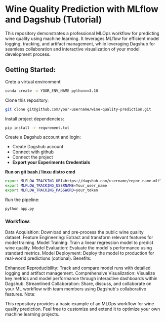 # Wine Quality Prediction with MLflow and Dagshub (Tutorial)

This repository demonstrates a professional MLOps workflow for predicting wine quality using machine learning. It leverages MLflow for efficient model logging, tracking, and artifact management, while leveraging Dagshub for seamless collaboration and interactive visualization of your model development process.

## Getting Started:
Crete a virtual environment
```bash
conda create -n YOUR_ENV_NAME python==3.10
```

Clone this repository:
```Bash
git clone git@github.com/your-username/wine-quality-prediction.git
```
Install project dependencies:
```Bash
pip install -r requrement.txt
```

Create a Dagshub account and login:
- Create Dagshub account
- Connect with github
- Connect the project
- **Export your Experiments Credentials**

**Run on git bash / linxu distro cmd**
```bash
export MLFLOW_TRACKING_URI=https://dagshub.com/username/repor_name.mlflow
export MLFLOW_TRACKING_USERNAME=Your_user_name
export MLFLOW_TRACKING_PASSWORD=your_token

```
Run the pipeline:
```Bash
python app.py
```

### Workflow:

Data Acquisition: Download and pre-process the public wine quality dataset.
Feature Engineering: Extract and transform relevant features for model training.
Model Training: Train a linear regression model to predict wine quality.
Model Evaluation: Evaluate the model's performance using standard metrics.
Model Deployment: Deploy the model to production for real-world predictions (optional).
Benefits:

Enhanced Reproducibility: Track and compare model runs with detailed logging and artifact management.
Comprehensive Visualization: Visualize key metrics and model performance through interactive dashboards within Dagshub.
Streamlined Collaboration: Share, discuss, and collaborate on your ML workflow with team members using Dagshub's collaborative features.
Note:

This repository provides a basic example of an MLOps workflow for wine quality prediction. Feel free to customize and extend it to optimize your own machine learning projects.